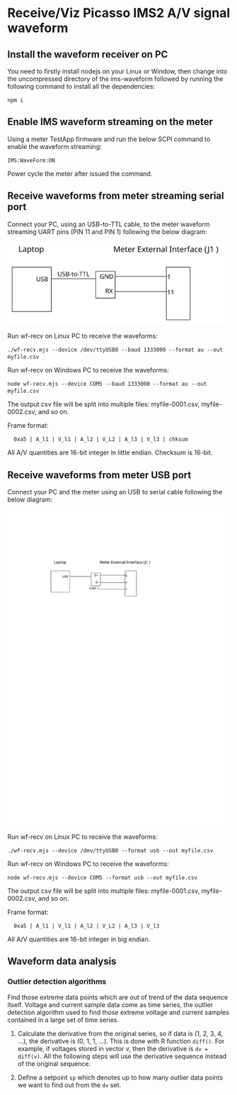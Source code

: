 # Receive/Viz Picasso IMS2 A/V signal waveform

## Install the waveform receiver on PC

You need to firstly install nodejs on your Linux or Window, then change into the uncompressed directory of the ims-waveform followed by running the following command to install all the dependencies:

```
npm i
```

## Enable IMS waveform streaming on the meter

Using a meter TestApp firmware and run the below SCPI command to enable the waveform streaming:

```
IMS:WaveForm:ON
```

Power cycle the meter after issued the command.

## Receive waveforms from meter streaming serial port

Connect your PC, using an USB-to-TTL cable, to the meter waveform streaming UART pins (PIN 11 and PIN 1) following the below diagram:

![Serial connection](./doc/serial-connection.svg)

Run wf-recv on Linux PC to receive the waveforms:
```
./wf-recv.mjs --device /dev/ttyUSB0 --baud 1333000 --format au --out myfile.csv

```

Run wf-recv on Windows PC to receive the waveforms:
```
node wf-recv.mjs --device COM5 --baud 1333000 --format au --out myfile.csv

```

The output csv file will be split into multiple files: myfile-0001.csv,
myfile-0002.csv, and so on.

Frame format:

```
  0xa5 | A_l1 | V_l1 | A_l2 | V_L2 | A_l3 | V_l3 | chksum 
```

All A/V quantities are 16-bit integer in little endian. Checksum is 16-bit.


## Receive waveforms from meter USB port

Connect your PC and the meter using an USB to serial cable following the below diagram:

![USB connection](./doc/usb-connection.svg)

Run wf-recv on Linux PC to receive the waveforms:
```
./wf-recv.mjs --device /dev/ttyUSB0 --format usb --out myfile.csv

```

Run wf-recv on Windows PC to receive the waveforms:
```
node wf-recv.mjs --device COM5 --format usb --out myfile.csv

```

The output csv file will be split into multiple files: myfile-0001.csv,
myfile-0002.csv, and so on.

Frame format:

```
  0xa5 | A_l1 | V_l1 | A_l2 | V_L2 | A_l3 | V_l3
```

All A/V quantities are 16-bit integer in big endian.

## Waveform data analysis
### Outlier detection algorithms

Find those extreme data points which are out of trend of the data sequence
itself. Voltage and current sample data come as time series, the outlier
detection algorithm used to find those extreme voltage and current samples
contained in a large set of time series.

1. Calculate the derivative from the original series, so if data is (1, 2, 3,
   4, ...), the derivative is (0, 1, 1, ...). This is done with R function
   `diff()`. For example, if voltages stored in vector v, then the derivative
   is `dv = diff(v)`.  All the following steps will use the derivative sequence
   instead of the original sequence.

2. Define a setpoint `sp` which denotes up to how many outlier data points we want
   to find out from the `dv` set.

